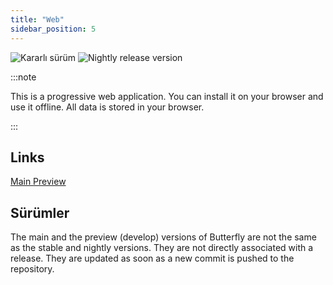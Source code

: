 ```yaml
---
title: "Web"
sidebar_position: 5
---
```


![Kararlı sürüm](https://img.shields.io/badge/dynamic/yaml?color=c4840d&label=Stable&query=%24.version&url=https%3A%2F%2Fraw.githubusercontent.com%2FLinwoodCloud%2Fbutterfly%2Fstable%2Fapp%2Fpubspec.yaml&style=for-the-badge) ![Nightly release version](https://img.shields.io/badge/dynamic/yaml?color=f7d28c&label=Nightly&query=%24.version&url=https%3A%2F%2Fraw.githubusercontent.com%2FLinwoodCloud%2Fbutterfly%2Fnightly%2Fapp%2Fpubspec.yaml&style=for-the-badge)

:::note

This is a progressive web application. You can install it on your browser and use it offline. All data is stored in your browser.

:::


## Links

<div className="row margin-bottom--lg padding--sm">
<a className="button button--outline button--info button--lg margin--sm" href="https://butterfly.linwood.dev">
  Main
</a>
<a className="button button--outline button--danger button--lg margin--sm" href="https://preview.butterfly.linwood.dev">
  Preview
</a>
</div>

## Sürümler

The main and the preview (develop) versions of Butterfly are not the same as the stable and nightly versions. They are not directly associated with a release. They are updated as soon as a new commit is pushed to the repository.
